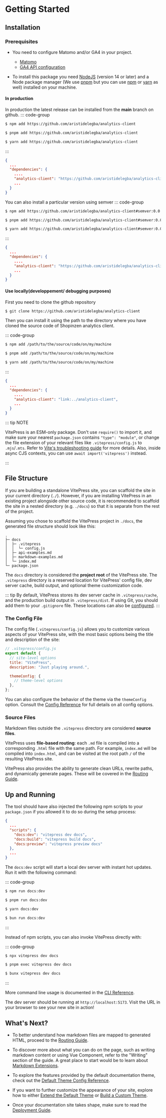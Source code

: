 # Getting Started

## Installation

### Prerequisites

- You need to configure Matomo and/or GA4 in your project.
    - [Matomo](https://matomo.org/guide/getting-started/getting-started/)
    - [GA4 API configuration](https://developers.google.com/analytics/devguides/reporting/data/v1/quickstart-client-libraries)

- To install this package you need [NodeJS](http://nodejs.org/) (version 14 or later)  and a Node package manager 
(We use [pnpm](https://pnpm.io/fr/installation) but you can use [npm](https://npmjs.org/) or [yarn](https://yarn.org/) as well) installed on your machine.

#### In production

In production the latest release can be installed from the **main** branch on github.
::: code-group

```sh [npm]
$ npm add https://github.com/aristidelegba/analytics-client
```

```sh [pnpm]
$ pnpm add https://github.com/aristidelegba/analytics-client
```

```sh [yarn]
$ yarn add https://github.com/aristidelegba/analytics-client
```

:::

```json
{
  ...
  "dependencies": {
    ....
    "analytics-client": "https://github.com/aristidelegba/analytics-client",
    ...
  }
}
```
You can also install a particular version using semver
::: code-group

```sh [npm]
$ npm add https://github.com/aristidelegba/analytics-client#semver:0.0.1
```

```sh [pnpm]
$ pnpm add https://github.com/aristidelegba/analytics-client#semver:0.0.1
```

```sh [yarn]
$ yarn add https://github.com/aristidelegba/analytics-client#semver:0.0.1
```

:::

```json
{
  ...
  "dependencies": {
    ....
    "analytics-client": "https://github.com/aristidelegba/analytics-client#semver:0.0.1",
    ...
  }
}
```

#### Use locally(developpement/ debugging purposes)

First you need to clone the github repository

```sh [npm]
$ git clone https://github.com/aristidelegba/analytics-client
```

Then you can install it using the path to the directory where you have cloned the source code of Shopinzen analytics client.

::: code-group

```sh [npm]
$ npm add /path/to/the/source/code/on/my/machine
```

```sh [pnpm]
$ pnpm add /path/to/the/source/code/on/my/machine
```

```sh [yarn]
$ yarn add /path/to/the/source/code/on/my/machine
```

:::

```json
{
  ...
  "dependencies": {
    ....
    "analytics-client": "link:../analytics-client",
    ...
  }
}
```

::: tip NOTE

VitePress is an ESM-only package. Don't use `require()` to import it, and make sure your nearest `package.json` contains `"type": "module"`, or change the file extension of your relevant files like `.vitepress/config.js` to `.mjs`/`.mts`. Refer to [Vite's troubleshooting guide](http://vitejs.dev/guide/troubleshooting.html#this-package-is-esm-only) for more details. Also, inside async CJS contexts, you can use `await import('vitepress')` instead.

:::

## File Structure

If you are building a standalone VitePress site, you can scaffold the site in your current directory (`./`). However, if you are installing VitePress in an existing project alongside other source code, it is recommended to scaffold the site in a nested directory (e.g. `./docs`) so that it is separate from the rest of the project.

Assuming you chose to scaffold the VitePress project in `./docs`, the generated file structure should look like this:

```
.
├─ docs
│  ├─ .vitepress
│  │  └─ config.js
│  ├─ api-examples.md
│  ├─ markdown-examples.md
│  └─ index.md
└─ package.json
```

The `docs` directory is considered the **project root** of the VitePress site. The `.vitepress` directory is a reserved location for VitePress' config file, dev server cache, build output, and optional theme customization code.

::: tip
By default, VitePress stores its dev server cache in `.vitepress/cache`, and the production build output in `.vitepress/dist`. If using Git, you should add them to your `.gitignore` file. These locations can also be [configured](../reference/site-config#outdir).
:::

### The Config File

The config file (`.vitepress/config.js`) allows you to customize various aspects of your VitePress site, with the most basic options being the title and description of the site:

```js
// .vitepress/config.js
export default {
  // site-level options
  title: "VitePress",
  description: "Just playing around.",

  themeConfig: {
    // theme-level options
  },
};
```

You can also configure the behavior of the theme via the `themeConfig` option. Consult the [Config Reference](../reference/site-config) for full details on all config options.

### Source Files

Markdown files outside the `.vitepress` directory are considered **source files**.

VitePress uses **file-based routing**: each `.md` file is compiled into a corresponding `.html` file with the same path. For example, `index.md` will be compiled into `index.html`, and can be visited at the root path `/` of the resulting VitePress site.

VitePress also provides the ability to generate clean URLs, rewrite paths, and dynamically generate pages. These will be covered in the [Routing Guide](./routing).

## Up and Running

The tool should have also injected the following npm scripts to your `package.json` if you allowed it to do so during the setup process:

```json
{
  ...
  "scripts": {
    "docs:dev": "vitepress dev docs",
    "docs:build": "vitepress build docs",
    "docs:preview": "vitepress preview docs"
  },
  ...
}
```

The `docs:dev` script will start a local dev server with instant hot updates. Run it with the following command:

::: code-group

```sh [npm]
$ npm run docs:dev
```

```sh [pnpm]
$ pnpm run docs:dev
```

```sh [yarn]
$ yarn docs:dev
```

```sh [bun]
$ bun run docs:dev
```

:::

Instead of npm scripts, you can also invoke VitePress directly with:

::: code-group

```sh [npm]
$ npx vitepress dev docs
```

```sh [pnpm]
$ pnpm exec vitepress dev docs
```

```sh [bun]
$ bunx vitepress dev docs
```

:::

More command line usage is documented in the [CLI Reference](../reference/cli).

The dev server should be running at `http://localhost:5173`. Visit the URL in your browser to see your new site in action!

## What's Next?

- To better understand how markdown files are mapped to generated HTML, proceed to the [Routing Guide](./routing).

- To discover more about what you can do on the page, such as writing markdown content or using Vue Component, refer to the "Writing" section of the guide. A great place to start would be to learn about [Markdown Extensions](./markdown).

- To explore the features provided by the default documentation theme, check out the [Default Theme Config Reference](../reference/default-theme-config).

- If you want to further customize the appearance of your site, explore how to either [Extend the Default Theme](./extending-default-theme) or [Build a Custom Theme](./custom-theme).

- Once your documentation site takes shape, make sure to read the [Deployment Guide](./deploy).
